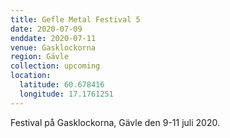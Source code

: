 ```yaml
---
title: Gefle Metal Festival 5
date: 2020-07-09
enddate: 2020-07-11
venue: Gasklockorna
region: Gävle
collection: upcoming
location:
  latitude: 60.678416
  longitude: 17.1761251
---
```


Festival på Gasklockorna, Gävle den 9-11 juli 2020.
